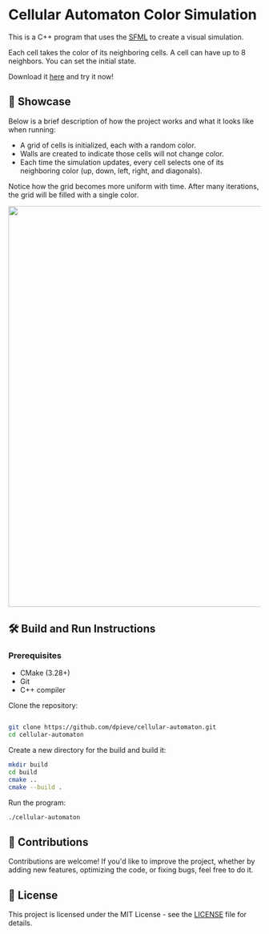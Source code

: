 ﻿# Cellular Automaton Color Simulation

This is a C++ program that uses the [SFML](https://www.sfml-dev.org/) to create 
a visual simulation.

Each cell takes the color of its neighboring cells. A cell can have up to 8 neighbors. 
You can set the initial state.

Download it [here](https://github.com/dpieve/cellular-automaton/releases) and try it now! 

## 🎥 Showcase
Below is a brief description of how the project works and what it looks like when running:

* A grid of cells is initialized, each with a random color.
* Walls are created to indicate those cells will not change color.
* Each time the simulation updates, every cell selects one of its neighboring color (up, down, left, right, and diagonals).

Notice how the grid becomes more uniform with time.
After many iterations, the grid will be filled with a single color.

<p align="center">
<img src="assets/showcase.gif" width="800">
</p>

## 🛠️ Build and Run Instructions

### Prerequisites

* CMake (3.28+)
* Git
* C++ compiler

Clone the repository:

```bash

git clone https://github.com/dpieve/cellular-automaton.git
cd cellular-automaton
```

Create a new directory for the build and build it:

```bash
mkdir build
cd build
cmake ..
cmake --build .
```

Run the program:

```bash
./cellular-automaton
```

## 🤝 Contributions

Contributions are welcome! If you'd like to improve the project, whether by adding new features, 
optimizing the code, or fixing bugs, feel free to do it.

## 🧾 License

This project is licensed under the MIT License - see the [LICENSE](https://github.com/dpieve/cellular-automaton?tab=MIT-1-ov-file) file for details.